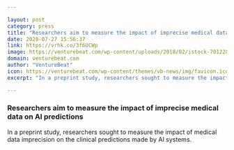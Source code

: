 ```yaml
---

layout: post
category: press
title: "Researchers aim to measure the impact of imprecise medical data on AI predictions"
date: 2020-07-27 15:56:37
link: https://vrhk.co/3f6UCWp
image: https://venturebeat.com/wp-content/uploads/2018/02/istock-701228292-e1587585848522.jpg?w=1200&strip=all
domain: venturebeat.com
author: "VentureBeat"
icon: https://venturebeat.com/wp-content/themes/vb-news/img/favicon.ico
excerpt: "In a preprint study, researchers sought to measure the impact of medical data imprecision on the clinical predictions made by AI systems."

---
```


### Researchers aim to measure the impact of imprecise medical data on AI predictions

In a preprint study, researchers sought to measure the impact of medical data imprecision on the clinical predictions made by AI systems.